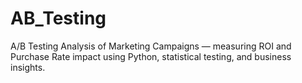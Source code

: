 # AB_Testing
A/B Testing Analysis of Marketing Campaigns — measuring ROI and Purchase Rate impact using Python, statistical testing, and business insights.
